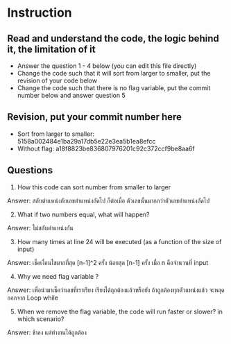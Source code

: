 ﻿# Instruction

## Read and understand the code, the logic behind it, the limitation of it
* Answer the question 1 - 4 below (you can edit this file directly)
* Change the code such that it will sort from larger to smaller, put the revision of your code below
* Change the code such that there is no flag variable, put the commit number below and answer question 5 


## Revision, put your commit number here
* Sort from larger to smaller: 5158a002484e1ba29a17db5e22e3ea5b1ea8efcc
* Without flag: a18f8823be836807976201c92c372ccf9be8aa6f

## Questions
1. How this code can sort number from smaller to larger
 
Answer: สลับตำแหน่งกับเลขตำแหน่งถัดไป ก็ต่อเมื่อ ตัวเลขนั้นมากกว่าตัวเลขตำแหน่งถัดไป

2. What if two numbers equal, what will happen? 

Answer: ไม่สลับตำแหน่งกัน

3. How many times at line 24 will be executed (as a function of the size of input) 

Answer: เช็คเงื่อนไขมากที่สุด [n-1]^2 ครั้ง น้อยสุด [n-1] ครั้ง เมื่อ n คือจำนวนที่ input

4. Why we need flag variable ? 

Answer: เพื่อนำมาเช็คว่าเลขที่เราเรียง เรียงได้ถุกต้องแล้วหรือยัง ถ้าถูกต้องทุกตัวแหน่งแล้ว จะหลุดออกจาก Loop while

5. When we remove the flag variable, the code will run faster or slower? in which scenario? 

Answer: ช้าลง แต่ทำงานได้ถูกต้อง